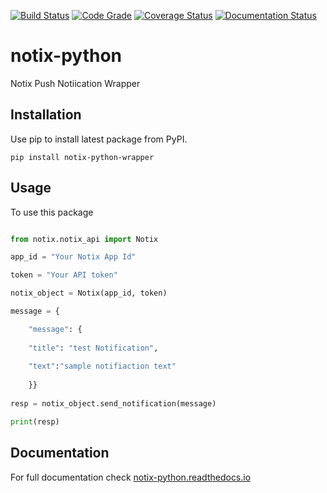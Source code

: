 [![Build Status](https://travis-ci.com/shreyanshu7101904/notix-push-notification.svg?branch=main)](https://travis-ci.com/shreyanshu7101904/notix-push-notification) [![Code Grade](https://www.code-inspector.com/project/23881/status/svg)](https://frontend.code-inspector.com/project/23881/dashboard) [![Coverage Status](https://coveralls.io/repos/github/shreyanshu7101904/notix-push-notification/badge.svg?branch=main)](https://coveralls.io/github/shreyanshu7101904/notix-push-notification?branch=main) [![Documentation Status](https://readthedocs.org/projects/notix-python/badge/?version=latest)](https://notix-python.readthedocs.io/en/latest/?badge=latest)
# notix-python
Notix Push Notiication Wrapper
## Installation
Use pip to install latest package from PyPI.
``` 
pip install notix-python-wrapper
```
## Usage
To use this package
```python

from notix.notix_api import Notix

app_id = "Your Notix App Id"

token = "Your API token"

notix_object = Notix(app_id, token)

message = { 

    "message": {
    
    "title": "test Notification", 
    
    "text":"sample notifiaction text"
    
    }}
    
resp = notix_object.send_notification(message)

print(resp)
```

## Documentation
For full documentation check [notix-python.readthedocs.io](notix-python.readthedocs.io) 